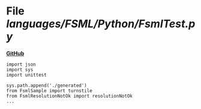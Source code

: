 # File _languages/FSML/Python/FsmlTest.py_
**[GitHub](https://github.com/softlang/yas/blob/master/languages/FSML/Python/FsmlTest.py)**
```
import json
import sys
import unittest

sys.path.append('./generated')
from FsmlSample import turnstile
from FsmlResolutionNotOk import resolutionNotOk
...
```
